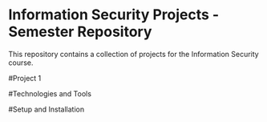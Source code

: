 # Information Security Projects - Semester Repository

This repository contains a collection of projects for the Information Security course.

#Project 1

#Technologies and Tools 

#Setup and Installation
